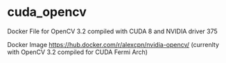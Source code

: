 # cuda_opencv
Docker File for OpenCV 3.2 compiled with CUDA 8 and NVIDIA driver 375

Docker Image https://hub.docker.com/r/alexcpn/nvidia-opencv/ (currenlty with OpenCV 3.2 compiled for CUDA Fermi Arch)
